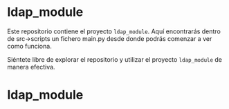 # ldap_module

Este repositorio contiene el proyecto `ldap_module`. Aquí encontrarás dentro de src->scripts un fichero main.py desde donde podrás comenzar a ver como funciona.

Siéntete libre de explorar el repositorio y utilizar el proyecto `ldap_module` de manera efectiva.
# ldap_module